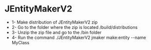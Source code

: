 # JEntityMakerV2

- 1- Make distribution of JEntityMakerV2 zip
- 2- Go to the folder where the zip is located /build/distributions
- 3- Unzip the zip file and go to the /bin folder
- 4- Run the command ./JEntityMakerV2 jmaker make:entity --name MyClass
